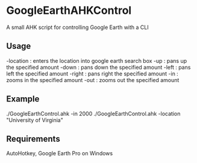# GoogleEarthAHKControl
A small AHK script for controlling Google Earth with a CLI

## Usage 
-location : enters the location into google earth search box
-up : pans up the specified amount
-down : pans down the specified amount
-left : pans left the specified amount
-right : pans right the specified amount
-in : zooms in the specified amount
-out : zooms out the specified amount

## Example 
./GoogleEarthControl.ahk -in 2000
./GoogleEarthControl.ahk -location "University of Virginia"

## Requirements
AutoHotkey, Google Earth Pro on Windows
